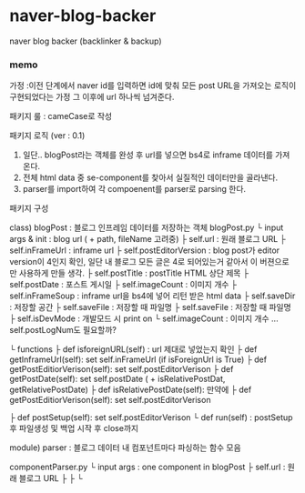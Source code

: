 # naver-blog-backer
naver blog backer (backlinker &amp; backup)

### memo

가정 :이전 단계에서 naver id를 입력하면 id에 맞춰 모든 post URL을 가져오는 로직이 구현되었다는 가정 그 이후에 url 하나씩 넘겨준다.

패키지 룰 : cameCase로 작성

패키지 로직 (ver : 0.1)
1. 일단.. blogPost라는 객체를 완성 후 url를 넣으면 bs4로 inframe 데이터를 가져온다.
2. 전체 html data 중 se-component를 찾아서 실질적인 데이터만을 골라낸다.
3. parser를 import하여 각 compoenent를 parser로 parsing 한다.


패키지 구성

class) blogPost : 블로그 인프레임 데이터를 저장하는 객체
blogPost.py
└ input args & init : blog url ( + path, fileName 고려중)
├ self.url : 원래 블로그 URL 
├ self.inFrameUrl : inframe url 
├ self.postEditorVersion : blog post가 editor version이 4인지 확인, 일단 내 블로그 모든 글은 4로 되어있는거 같아서 이 버젼으로만 사용하게 만들 생각.
├ self.postTitle : postTitle HTML 상단 제목
├ self.postDate : 포스트 게시일
├ self.imageCount : 이미지 개수
├ self.inFrameSoup : inframe url을 bs4에 넣어 리턴 받은 html data
├ self.saveDir : 저장할 공간
├ self.saveFile : 저장할 때 파일명
├ self.saveFile : 저장할 때 파일명
├ self.isDevMode : 개발모드 시 print on
└ self.imageCount : 이미지 개수
... self.postLogNum도 필요할까?

└ functions
├ def isforeignURL(self) : url 제대로 넣었는지 확인
├ def getInframeUrl(self): set self.inFrameUrl (if isForeignUrl is True)
├ def getPostEditiorVerison(self): set self.postEditorVerison
├ def getPostDate(self): set self.postDate ( + isRelativePostDat, getRelativePostDate)
├ def isRelativePostDate(self): 만약에
├ def getPostEditiorVerison(self): set self.postEditorVerison

├ def postSetup(self): set self.postEditorVerison
└ def run(self) : postSetup 후 파일생성 및 백업 시작 후 close까지

module) parser : 블로그 데이터 내 컴포넌트마다 파싱하는 함수 모음

componentParser.py
└ input args : one component in blogPost
├ self.url : 원래 블로그 URL
├
├
└
